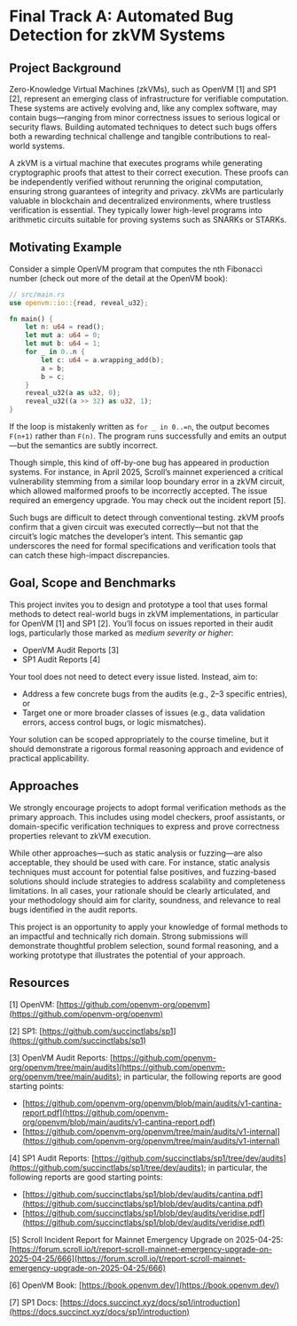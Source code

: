 # Final Track A: Automated Bug Detection for zkVM Systems

## Project Background

Zero-Knowledge Virtual Machines (zkVMs), such as OpenVM [1] and SP1 [2], represent an emerging class of infrastructure for verifiable computation. These systems are actively evolving and, like any complex software, may contain bugs—ranging from minor correctness issues to serious logical or security flaws. Building automated techniques to detect such bugs offers both a rewarding technical challenge and tangible contributions to real-world systems.

A zkVM is a virtual machine that executes programs while generating cryptographic proofs that attest to their correct execution. These proofs can be independently verified without rerunning the original computation, ensuring strong guarantees of integrity and privacy. zkVMs are particularly valuable in blockchain and decentralized environments, where trustless verification is essential. They typically lower high-level programs into arithmetic circuits suitable for proving systems such as SNARKs or STARKs.

## Motivating Example

Consider a simple OpenVM program that computes the nth Fibonacci number (check out more of the detail at the OpenVM book):

```rust
// src/main.rs
use openvm::io::{read, reveal_u32};

fn main() {
    let n: u64 = read();
    let mut a: u64 = 0;
    let mut b: u64 = 1;
    for _ in 0..n {
        let c: u64 = a.wrapping_add(b);
        a = b;
        b = c;
    }
    reveal_u32(a as u32, 0);
    reveal_u32((a >> 32) as u32, 1);
}
```

If the loop is mistakenly written as `for _ in 0..=n`, the output becomes `F(n+1)` rather than `F(n)`. The program runs successfully and emits an output—but the semantics are subtly incorrect.

Though simple, this kind of off-by-one bug has appeared in production systems. For instance, in April 2025, Scroll’s mainnet experienced a critical vulnerability stemming from a similar loop boundary error in a zkVM circuit, which allowed malformed proofs to be incorrectly accepted. The issue required an emergency upgrade. You may check out the incident report [5].

Such bugs are difficult to detect through conventional testing. zkVM proofs confirm that a given circuit was executed correctly—but not that the circuit’s logic matches the developer’s intent. This semantic gap underscores the need for formal specifications and verification tools that can catch these high-impact discrepancies.

## Goal, Scope and Benchmarks

This project invites you to design and prototype a tool that uses formal methods to detect real-world bugs in zkVM implementations, in particular for OpenVM [1] and SP1 [2]. You’ll focus on issues reported in their audit logs, particularly those marked as *medium severity or higher*:

- OpenVM Audit Reports [3]
- SP1 Audit Reports [4]

Your tool does not need to detect every issue listed. Instead, aim to:

- Address a few concrete bugs from the audits (e.g., 2–3 specific entries), or
- Target one or more broader classes of issues (e.g., data validation errors, access control bugs, or logic mismatches).

Your solution can be scoped appropriately to the course timeline, but it should demonstrate a rigorous formal reasoning approach and evidence of practical applicability.

## Approaches

We strongly encourage projects to adopt formal verification methods as the primary approach. This includes using model checkers, proof assistants, or domain-specific verification techniques to express and prove correctness properties relevant to zkVM execution.

While other approaches—such as static analysis or fuzzing—are also acceptable, they should be used with care. For instance, static analysis techniques must account for potential false positives, and fuzzing-based solutions should include strategies to address scalability and completeness limitations. In all cases, your rationale should be clearly articulated, and your methodology should aim for clarity, soundness, and relevance to real bugs identified in the audit reports.

This project is an opportunity to apply your knowledge of formal methods to an impactful and technically rich domain. Strong submissions will demonstrate thoughtful problem selection, sound formal reasoning, and a working prototype that illustrates the potential of your approach.

## Resources

[1] OpenVM: [https://github.com/openvm-org/openvm](https://github.com/openvm-org/openvm)

[2] SP1: [https://github.com/succinctlabs/sp1](https://github.com/succinctlabs/sp1)

[3] OpenVM Audit Reports: [https://github.com/openvm-org/openvm/tree/main/audits](https://github.com/openvm-org/openvm/tree/main/audits); in particular, the following reports are good starting points:

- [https://github.com/openvm-org/openvm/blob/main/audits/v1-cantina-report.pdf](https://github.com/openvm-org/openvm/blob/main/audits/v1-cantina-report.pdf)
- [https://github.com/openvm-org/openvm/tree/main/audits/v1-internal](https://github.com/openvm-org/openvm/tree/main/audits/v1-internal)

[4] SP1 Audit Reports: [https://github.com/succinctlabs/sp1/tree/dev/audits](https://github.com/succinctlabs/sp1/tree/dev/audits); in particular, the following reports are good starting points:

- [https://github.com/succinctlabs/sp1/blob/dev/audits/cantina.pdf](https://github.com/succinctlabs/sp1/blob/dev/audits/cantina.pdf)
- [https://github.com/succinctlabs/sp1/blob/dev/audits/veridise.pdf](https://github.com/succinctlabs/sp1/blob/dev/audits/veridise.pdf)

[5] Scroll Incident Report for Mainnet Emergency Upgrade on 2025-04-25: [https://forum.scroll.io/t/report-scroll-mainnet-emergency-upgrade-on-2025-04-25/666](https://forum.scroll.io/t/report-scroll-mainnet-emergency-upgrade-on-2025-04-25/666)

[6] OpenVM Book: [https://book.openvm.dev/](https://book.openvm.dev/)

[7] SP1 Docs: [https://docs.succinct.xyz/docs/sp1/introduction](https://docs.succinct.xyz/docs/sp1/introduction)
